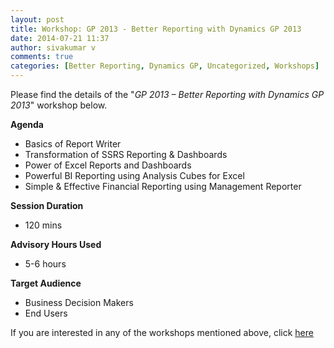 ```yaml
---
layout: post
title: Workshop: GP 2013 - Better Reporting with Dynamics GP 2013
date: 2014-07-21 11:37
author: sivakumar v
comments: true
categories: [Better Reporting, Dynamics GP, Uncategorized, Workshops]
---
```

Please find the details of the "<em>GP 2013 &ndash; Better Reporting with Dynamics GP 2013</em>" workshop below.

<strong>Agenda</strong>

<ul>
<li>Basics of Report Writer</li>
<li>Transformation of SSRS Reporting &amp; Dashboards</li>
<li>Power of Excel Reports and Dashboards</li>
<li>Powerful BI Reporting using Analysis Cubes for Excel</li>
<li>Simple &amp; Effective Financial Reporting using Management Reporter</li>
</ul>

<strong>Session Duration</strong>

<ul>
<li>120 mins</li>
</ul>

<strong>Advisory Hours Used</strong>

<ul>
<li>5-6 hours</li>
</ul>

<strong>Target Audience</strong>

<ul>
<li>Business Decision Makers</li>
<li>End Users</li>
</ul>

If you are interested in any of the workshops mentioned above, click <a href="mailto:blog_ptsdynamics@microsoft.com?Subject=Dynamics%20GP%20Workshops%20-%20Registration&amp;Body=PLEASE%20FILL%20IN%20THE%20FOLLOWING%20DETAILS%0A%0AName%3A%0ACompany%20Name%3A%0APartner%20ID%3A%0AContact%20number%3A%0AEmail%20ID%3A%0AProducts%20interested%20in%3A%0ASessions%20interested%20in%3A" target="_blank">here</a>
